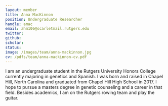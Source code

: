 ```yaml
---
layout: member
title: Anna MacKinnon
position: Undergraduate Researcher
handle: amac
email: ahm106@scarletmail.rutgers.edu
twitter: 
github: 
scholar: 
status: 
image: /images/team/anna-mackinnon.jpg
cv: /pdfs/team/anna-mackinnon-cv.pdf
---
```


I am an undergraduate student in the Rutgers University Honors College currently majoring in genetics and Spanish. I was born and raised in Chapel Hill, North Carolina and graduated from Chapel Hill High School in 2017. I hope to pursue a masters degree in genetic counseling and a career in that field. Besides academics, I am on the Rutgers rowing team and play the guitar.
